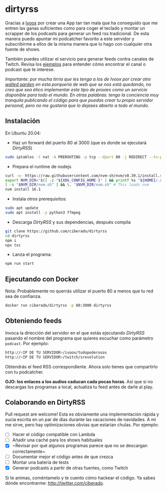 # dirtyrss

Gracias a [Ivoox](https://ivoox.com) por crear una App tan tan mala que ha conseguido que me entren las ganas
suficientes como para coger el teclado y montar un scrapper de los podcasts para generar un feed rss tradicional.
De esta manera puedo apuntar mi podcatcher favorito a este servidor y subscribirme a ellos de la misma manera
que lo hago con cualquier otra fuente de shows.

También puedes utilizar el servicio para generar feeds contra canales de Twitch. Revisa los [ejemplos](https://github.com/ciberado/dirtyrss?tab=readme-ov-file#obteniendo-feeds)
para entender cómo encontrar el canal o podcast que te interese.

*Importante: por mucha tirria que les tenga a los de Ivoox por crear otro [walled garden](https://blog.tail.digital/es/sabes-lo-que-es-walled-garden/)
en esta porquería de web que se nos está quedando, no creo que sea ético implementar este
tipo de proxies como un servicio disponible para todo el mundo. En otras palabras: tengo la conciencia muy
tranquila publicando el código para que puedas crear tu propio servidor personal, pero no me gustaría que lo dejases
abierto a todo el mundo.*

## Instalación

En Ubuntu 20.04:

* Haz un forward del puerto 80 al 3000 (que es donde se ejecutará *DirtyRSS*)

```bash
sudo iptables -t nat -A PREROUTING -p tcp --dport 80 -j REDIRECT --to-port 3000
```

* Prepara el runtime de nodejs

```bash
curl -o- https://raw.githubusercontent.com/nvm-sh/nvm/v0.39.1/install.sh | bash
export NVM_DIR="$([ -z "${XDG_CONFIG_HOME-}" ] && printf %s "${HOME}/.nvm" || printf %s "${XDG_CONFIG_HOME}/nvm")"
[ -s "$NVM_DIR/nvm.sh" ] && \. "$NVM_DIR/nvm.sh" # This loads nvm
nvm install 16.1
```

* Instala otros prerequisitos:

```bash
sudo apt update
sudo apt install -y python3 ffmpeg
```

* Descarga *DirtyRSS* y sus dependencias, después compila

```bash
git clone https://github.com/ciberado/dirtyrss
cd dirtyrss
npm i
npx tsc
```

* Lanza el programa:

```bash
npm run start
```

## Ejecutando con Docker

Nota: Probablemente no querrás utilizar el puerto 80 a menos que tu red sea de confianza.

```bash
docker run ciberado/dirtyrss -p 80:3000 dirtyrss
```

## Obteniendo feeds

Invoca la dirección del servidor en el que estás ejecutando *DirtyRSS* pasando el nombre del programa que
quieres escuchar como parámetro `podcast`. Por ejemplo:

```bash
http://<IP DE TU SERVIDOR>/ivoox/todopoderosos
http://<IP DE TU SERVIDOR>/twitch/srevolution
```

Obtendrás el feed RSS correspondiente. Ahora solo tienes que compartirlo con tu podcatcher.

**OJO: los enlaces a los audios caducan cada pocas horas**. Así que si no descargas los programas a local,
actualiza tu feed antes de darle al play.

## Colaborando en DirtyRSS

Pull request are welcome! Esta es obviamente una implementación rápida y sucia escrita en un par de días durante
las vacaciones de navidades. A mi me sirve, pero hay optimizaciones obvias que estarían chulas. Por ejemplo:

- [ ] Hacer el código compatible con Lambda
- [ ] Añadir una caché para los shows habituales
- [x] ~Revisar por qué algunos programas parece que no se descargan correctamente~
- [ ] Documentar mejor el código antes de que crezca
- [ ] Montar una batería de tests
- [x] Generar podcasts a partir de otras fuentes, como Twitch

Si te animas, coméntamelo y te cuento cómo hackear el código. Ya sabes dónde encontrarme: http://twitter.com/ciberado.
